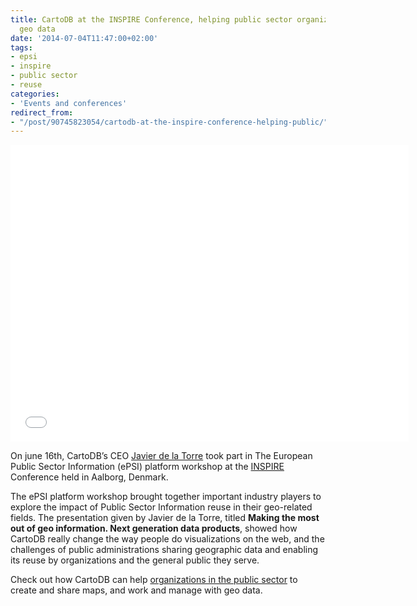 ```yaml
---
title: CartoDB at the INSPIRE Conference, helping public sector organizations share
  geo data
date: '2014-07-04T11:47:00+02:00'
tags:
- epsi
- inspire
- public sector
- reuse
categories:
- 'Events and conferences'
redirect_from:
- "/post/90745823054/cartodb-at-the-inspire-conference-helping-public/"
---
```


<iframe src="//player.vimeo.com/video/98426706" width="637" height="475" frameborder="0" webkitallowfullscreen mozallowfullscreen allowfullscreen></iframe>

On june 16th, CartoDB’s CEO <a href="https://twitter.com/jatorre">Javier de la Torre</a> took part in The European Public Sector Information (ePSI) platform workshop at the <a href="http://inspire.ec.europa.eu/events/conferences/inspire_2014/page/home">INSPIRE</a> Conference held in Aalborg, Denmark.

The ePSI platform workshop brought together important industry players to explore the impact of Public Sector Information reuse in their geo-related fields. The presentation given by Javier de la Torre, titled **Making the most out of geo information. Next generation data products**, showed how CartoDB really change the way people do visualizations on the web, and the challenges of public administrations sharing geographic data and enabling its reuse by organizations and the general public they serve.

Check out how CartoDB can help <a href="http://cartodb.com/industries/government/">organizations in the public sector</a> to create and share maps, and work and manage with geo data.
